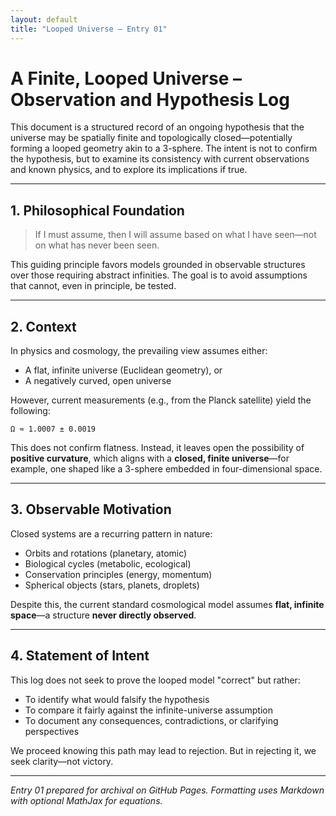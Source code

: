```yaml
---
layout: default
title: "Looped Universe – Entry 01"
---
```


# A Finite, Looped Universe – Observation and Hypothesis Log

This document is a structured record of an ongoing hypothesis that the universe may be spatially finite and topologically closed—potentially forming a looped geometry akin to a 3-sphere. The intent is not to confirm the hypothesis, but to examine its consistency with current observations and known physics, and to explore its implications if true.

---

## 1. Philosophical Foundation

> If I must assume, then I will assume based on what I have seen—not on what has never been seen.

This guiding principle favors models grounded in observable structures over those requiring abstract infinities. The goal is to avoid assumptions that cannot, even in principle, be tested.

---

## 2. Context

In physics and cosmology, the prevailing view assumes either:
- A flat, infinite universe (Euclidean geometry), or
- A negatively curved, open universe

However, current measurements (e.g., from the Planck satellite) yield the following:

```
Ω ≈ 1.0007 ± 0.0019
```

This does not confirm flatness. Instead, it leaves open the possibility of **positive curvature**, which aligns with a **closed, finite universe**—for example, one shaped like a 3-sphere embedded in four-dimensional space.

---

## 3. Observable Motivation

Closed systems are a recurring pattern in nature:

- Orbits and rotations (planetary, atomic)
- Biological cycles (metabolic, ecological)
- Conservation principles (energy, momentum)
- Spherical objects (stars, planets, droplets)

Despite this, the current standard cosmological model assumes **flat, infinite space**—a structure **never directly observed**.

---

## 4. Statement of Intent

This log does not seek to prove the looped model "correct" but rather:

- To identify what would falsify the hypothesis
- To compare it fairly against the infinite-universe assumption
- To document any consequences, contradictions, or clarifying perspectives

We proceed knowing this path may lead to rejection. But in rejecting it, we seek clarity—not victory.

---

*Entry 01 prepared for archival on GitHub Pages. Formatting uses Markdown with optional MathJax for equations.*
